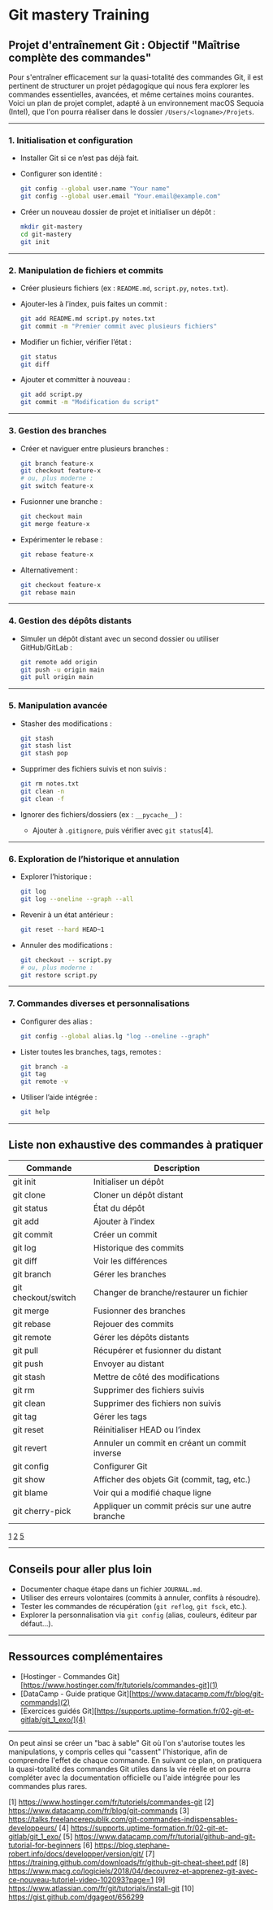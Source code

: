 # Git mastery Training

## Projet d'entraînement Git : Objectif "Maîtrise complète des commandes"

Pour s'entraîner efficacement sur la quasi-totalité des commandes Git, il est
pertinent de structurer un projet pédagogique qui nous fera explorer les
commandes essentielles, avancées, et même certaines moins courantes. Voici un plan de projet complet, adapté à un environnement macOS Sequoia (Intel), que l'on pourra réaliser dans le dossier `/Users/<logname>/Projets`.

---

### **1. Initialisation et configuration**

- Installer Git si ce n’est pas déjà fait.
- Configurer son identité :

  ```bash
  git config --global user.name "Your name"
  git config --global user.email "Your.email@example.com"
  ```

- Créer un nouveau dossier de projet et initialiser un dépôt :

  ```bash
  mkdir git-mastery
  cd git-mastery
  git init
  ```

---

### **2. Manipulation de fichiers et commits**

- Créer plusieurs fichiers (ex : `README.md`, `script.py`, `notes.txt`).
- Ajouter-les à l’index, puis faites un commit :

  ```bash
  git add README.md script.py notes.txt
  git commit -m "Premier commit avec plusieurs fichiers"
  ```

- Modifier un fichier, vérifier l’état :

  ```bash
  git status
  git diff
  ```

- Ajouter et committer à nouveau :

  ```bash
  git add script.py
  git commit -m "Modification du script"
  ```

---

### **3. Gestion des branches**

- Créer et naviguer entre plusieurs branches :

  ```bash
  git branch feature-x
  git checkout feature-x
  # ou, plus moderne :
  git switch feature-x
  ```

- Fusionner une branche :

  ```bash
  git checkout main
  git merge feature-x
  ```

- Expérimenter le rebase :

  ```bash
  git rebase feature-x
  ```
- Alternativement :
  ```bash
  git checkout feature-x
  git rebase main
  ```
---

### **4. Gestion des dépôts distants**

- Simuler un dépôt distant avec un second dossier ou utiliser GitHub/GitLab :

  ```bash
  git remote add origin 
  git push -u origin main
  git pull origin main
  ```

---

### **5. Manipulation avancée**

- Stasher des modifications :

  ```bash
  git stash
  git stash list
  git stash pop
  ```

- Supprimer des fichiers suivis et non suivis :

  ```bash
  git rm notes.txt
  git clean -n
  git clean -f
  ```

- Ignorer des fichiers/dossiers (ex : `__pycache__`) :
  - Ajouter à `.gitignore`, puis vérifier avec `git status`[4].

---

### **6. Exploration de l’historique et annulation**

- Explorer l’historique :

  ```bash
  git log
  git log --oneline --graph --all
  ```

- Revenir à un état antérieur :

  ```bash
  git reset --hard HEAD~1
  ```

- Annuler des modifications :

  ```bash
  git checkout -- script.py
  # ou, plus moderne :
  git restore script.py
  ```

---

### **7. Commandes diverses et personnalisations**

- Configurer des alias :

  ```bash
  git config --global alias.lg "log --oneline --graph"
  ```

- Lister toutes les branches, tags, remotes :

  ```bash
  git branch -a
  git tag
  git remote -v
  ```

- Utiliser l’aide intégrée :

  ```bash
  git help 
  ```

---

## **Liste non exhaustive des commandes à pratiquer**

| Commande              | Description                                      |
|-----------------------|--------------------------------------------------|
| git init              | Initialiser un dépôt                             |
| git clone             | Cloner un dépôt distant                          |
| git status            | État du dépôt                                    |
| git add               | Ajouter à l’index                                |
| git commit            | Créer un commit                                  |
| git log               | Historique des commits                           |
| git diff              | Voir les différences                             |
| git branch            | Gérer les branches                               |
| git checkout/switch   | Changer de branche/restaurer un fichier          |
| git merge             | Fusionner des branches                           |
| git rebase            | Rejouer des commits                              |
| git remote            | Gérer les dépôts distants                        |
| git pull              | Récupérer et fusionner du distant                |
| git push              | Envoyer au distant                               |
| git stash             | Mettre de côté des modifications                 |
| git rm                | Supprimer des fichiers suivis                    |
| git clean             | Supprimer des fichiers non suivis                |
| git tag               | Gérer les tags                                   |
| git reset             | Réinitialiser HEAD ou l’index                    |
| git revert            | Annuler un commit en créant un commit inverse    |
| git config            | Configurer Git                                   |
| git show              | Afficher des objets Git (commit, tag, etc.)      |
| git blame             | Voir qui a modifié chaque ligne                  |
| git cherry-pick       | Appliquer un commit précis sur une autre branche |

[1](https://www.hostinger.com/fr/tutoriels/commandes-git)
[2](https://www.datacamp.com/fr/blog/git-commands)
[5](https://www.datacamp.com/fr/tutorial/github-and-git-tutorial-for-beginners)

---

## **Conseils pour aller plus loin**

- Documenter chaque étape dans un fichier `JOURNAL.md`.
- Utiliser des erreurs volontaires (commits à annuler, conflits à résoudre).
- Tester les commandes de récupération (`git reflog`, `git fsck`, etc.).
- Explorer la personnalisation via `git config` (alias, couleurs, éditeur par défaut...).

---

## **Ressources complémentaires**

- [Hostinger - Commandes Git][https://www.hostinger.com/fr/tutoriels/commandes-git](1)
- [DataCamp - Guide pratique Git][https://www.datacamp.com/fr/blog/git-commands](2)
- [Exercices guidés Git][https://supports.uptime-formation.fr/02-git-et-gitlab/git_1_exo/](4)

---

On peut ainsi se créer un "bac à sable" Git où l'on s'autorise toutes les
manipulations, y compris celles qui "cassent" l'historique, afin de comprendre
l'effet de chaque commande. En suivant ce plan, on pratiquera la quasi-totalité
des commandes Git utiles dans la vie réelle et on pourra compléter avec la
documentation officielle ou l'aide intégrée pour les commandes plus rares.

[1] https://www.hostinger.com/fr/tutoriels/commandes-git
[2] https://www.datacamp.com/fr/blog/git-commands
[3] https://talks.freelancerepublik.com/git-commandes-indispensables-developpeurs/
[4] https://supports.uptime-formation.fr/02-git-et-gitlab/git_1_exo/
[5] https://www.datacamp.com/fr/tutorial/github-and-git-tutorial-for-beginners
[6] https://blog.stephane-robert.info/docs/developper/version/git/
[7] https://training.github.com/downloads/fr/github-git-cheat-sheet.pdf
[8] https://www.macg.co/logiciels/2018/04/decouvrez-et-apprenez-git-avec-ce-nouveau-tutoriel-video-102093?page=1
[9] https://www.atlassian.com/fr/git/tutorials/install-git
[10] https://gist.github.com/dgageot/656299
